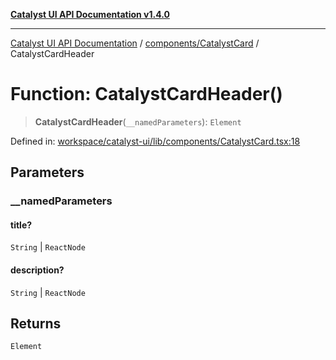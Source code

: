 [**Catalyst UI API Documentation v1.4.0**](../../../README.md)

---

[Catalyst UI API Documentation](../../../README.md) / [components/CatalystCard](../README.md) / CatalystCardHeader

# Function: CatalystCardHeader()

> **CatalystCardHeader**(`__namedParameters`): `Element`

Defined in: [workspace/catalyst-ui/lib/components/CatalystCard.tsx:18](https://github.com/TheBranchDriftCatalyst/catalyst-ui/blob/main/lib/components/CatalystCard.tsx#L18)

## Parameters

### \_\_namedParameters

#### title?

`String` \| `ReactNode`

#### description?

`String` \| `ReactNode`

## Returns

`Element`
